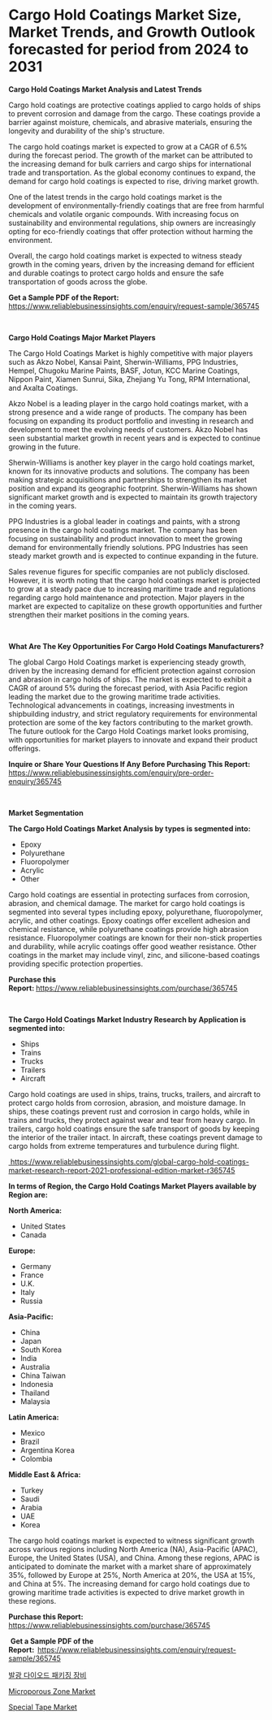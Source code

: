 <p><h1>Cargo Hold Coatings Market Size, Market Trends, and Growth Outlook forecasted for period from 2024 to 2031</h1></p><p><strong>Cargo Hold Coatings Market Analysis and Latest Trends</strong></p>
<p><p>Cargo hold coatings are protective coatings applied to cargo holds of ships to prevent corrosion and damage from the cargo. These coatings provide a barrier against moisture, chemicals, and abrasive materials, ensuring the longevity and durability of the ship's structure.</p><p>The cargo hold coatings market is expected to grow at a CAGR of 6.5% during the forecast period. The growth of the market can be attributed to the increasing demand for bulk carriers and cargo ships for international trade and transportation. As the global economy continues to expand, the demand for cargo hold coatings is expected to rise, driving market growth.</p><p>One of the latest trends in the cargo hold coatings market is the development of environmentally-friendly coatings that are free from harmful chemicals and volatile organic compounds. With increasing focus on sustainability and environmental regulations, ship owners are increasingly opting for eco-friendly coatings that offer protection without harming the environment.</p><p>Overall, the cargo hold coatings market is expected to witness steady growth in the coming years, driven by the increasing demand for efficient and durable coatings to protect cargo holds and ensure the safe transportation of goods across the globe.</p></p>
<p><strong>Get a Sample PDF of the Report:&nbsp;</strong> <a href="https://www.reliablebusinessinsights.com/enquiry/request-sample/365745">https://www.reliablebusinessinsights.com/enquiry/request-sample/365745</a></p>
<p>&nbsp;</p>
<p><strong>Cargo Hold Coatings Major Market Players</strong></p>
<p><p>The Cargo Hold Coatings Market is highly competitive with major players such as Akzo Nobel, Kansai Paint, Sherwin-Williams, PPG Industries, Hempel, Chugoku Marine Paints, BASF, Jotun, KCC Marine Coatings, Nippon Paint, Xiamen Sunrui, Sika, Zhejiang Yu Tong, RPM International, and Axalta Coatings.</p><p>Akzo Nobel is a leading player in the cargo hold coatings market, with a strong presence and a wide range of products. The company has been focusing on expanding its product portfolio and investing in research and development to meet the evolving needs of customers. Akzo Nobel has seen substantial market growth in recent years and is expected to continue growing in the future.</p><p>Sherwin-Williams is another key player in the cargo hold coatings market, known for its innovative products and solutions. The company has been making strategic acquisitions and partnerships to strengthen its market position and expand its geographic footprint. Sherwin-Williams has shown significant market growth and is expected to maintain its growth trajectory in the coming years.</p><p>PPG Industries is a global leader in coatings and paints, with a strong presence in the cargo hold coatings market. The company has been focusing on sustainability and product innovation to meet the growing demand for environmentally friendly solutions. PPG Industries has seen steady market growth and is expected to continue expanding in the future.</p><p>Sales revenue figures for specific companies are not publicly disclosed. However, it is worth noting that the cargo hold coatings market is projected to grow at a steady pace due to increasing maritime trade and regulations regarding cargo hold maintenance and protection. Major players in the market are expected to capitalize on these growth opportunities and further strengthen their market positions in the coming years.</p></p>
<p>&nbsp;</p>
<p><strong>What Are The Key Opportunities For Cargo Hold Coatings Manufacturers?</strong></p>
<p><p>The global Cargo Hold Coatings market is experiencing steady growth, driven by the increasing demand for efficient protection against corrosion and abrasion in cargo holds of ships. The market is expected to exhibit a CAGR of around 5% during the forecast period, with Asia Pacific region leading the market due to the growing maritime trade activities. Technological advancements in coatings, increasing investments in shipbuilding industry, and strict regulatory requirements for environmental protection are some of the key factors contributing to the market growth. The future outlook for the Cargo Hold Coatings market looks promising, with opportunities for market players to innovate and expand their product offerings.</p></p>
<p><strong>Inquire or Share Your Questions If Any Before Purchasing This Report:</strong> <a href="https://www.reliablebusinessinsights.com/enquiry/pre-order-enquiry/365745">https://www.reliablebusinessinsights.com/enquiry/pre-order-enquiry/365745</a></p>
<p>&nbsp;</p>
<p><strong>Market Segmentation</strong></p>
<p><strong>The Cargo Hold Coatings Market Analysis by types is segmented into:</strong></p>
<p><ul><li>Epoxy</li><li>Polyurethane</li><li>Fluoropolymer</li><li>Acrylic</li><li>Other</li></ul></p>
<p><p>Cargo hold coatings are essential in protecting surfaces from corrosion, abrasion, and chemical damage. The market for cargo hold coatings is segmented into several types including epoxy, polyurethane, fluoropolymer, acrylic, and other coatings. Epoxy coatings offer excellent adhesion and chemical resistance, while polyurethane coatings provide high abrasion resistance. Fluoropolymer coatings are known for their non-stick properties and durability, while acrylic coatings offer good weather resistance. Other coatings in the market may include vinyl, zinc, and silicone-based coatings providing specific protection properties.</p></p>
<p><strong>Purchase this Report:&nbsp;</strong><a href="https://www.reliablebusinessinsights.com/purchase/365745">https://www.reliablebusinessinsights.com/purchase/365745</a></p>
<p>&nbsp;</p>
<p><strong>The Cargo Hold Coatings Market Industry Research by Application is segmented into:</strong></p>
<p><ul><li>Ships</li><li>Trains</li><li>Trucks</li><li>Trailers</li><li>Aircraft</li></ul></p>
<p><p>Cargo hold coatings are used in ships, trains, trucks, trailers, and aircraft to protect cargo holds from corrosion, abrasion, and moisture damage. In ships, these coatings prevent rust and corrosion in cargo holds, while in trains and trucks, they protect against wear and tear from heavy cargo. In trailers, cargo hold coatings ensure the safe transport of goods by keeping the interior of the trailer intact. In aircraft, these coatings prevent damage to cargo holds from extreme temperatures and turbulence during flight.</p></p>
<p><a href="https://www.reliablebusinessinsights.com/global-cargo-hold-coatings-market-research-report-2021-professional-edition-market-r365745">&nbsp;https://www.reliablebusinessinsights.com/global-cargo-hold-coatings-market-research-report-2021-professional-edition-market-r365745</a></p>
<p><strong>In terms of Region, the Cargo Hold Coatings Market Players available by Region are:</strong></p>
<p>
    <p> <strong> North America: </strong>
        <ul>
            <li>United States</li>
            <li>Canada</li>
        </ul>
        </p> 
    <p> <strong> Europe: </strong>
        <ul>
            <li>Germany</li>
            <li>France</li>
            <li>U.K.</li>
            <li>Italy</li>
            <li>Russia</li>
        </ul>
        </p> 
    <p> <strong> Asia-Pacific: </strong>
        <ul>
            <li>China</li>
            <li>Japan</li>
            <li>South Korea</li>
            <li>India</li>
            <li>Australia</li>
            <li>China Taiwan</li>
            <li>Indonesia</li>
            <li>Thailand</li>
            <li>Malaysia</li>
        </ul>
        </p> 
    <p> <strong> Latin America: </strong>
        <ul>
            <li>Mexico</li>
            <li>Brazil</li>
            <li>Argentina Korea</li>
            <li>Colombia</li>
        </ul>
        </p> 
    <p> <strong> Middle East & Africa: </strong>
        <ul>
            <li>Turkey</li>
            <li>Saudi</li>
            <li>Arabia</li>
            <li>UAE</li>
            <li>Korea</li>
        </ul>
    </p>
    </p>
<p><p>The cargo hold coatings market is expected to witness significant growth across various regions including North America (NA), Asia-Pacific (APAC), Europe, the United States (USA), and China. Among these regions, APAC is anticipated to dominate the market with a market share of approximately 35%, followed by Europe at 25%, North America at 20%, the USA at 15%, and China at 5%. The increasing demand for cargo hold coatings due to growing maritime trade activities is expected to drive market growth in these regions.</p></p>
<p><strong>Purchase this Report: </strong><a href="https://www.reliablebusinessinsights.com/purchase/365745">https://www.reliablebusinessinsights.com/purchase/365745</a></p>
<p>&nbsp;<strong>Get a Sample PDF of the Report:&nbsp;&nbsp;</strong><a href="https://www.reliablebusinessinsights.com/enquiry/request-sample/365745">https://www.reliablebusinessinsights.com/enquiry/request-sample/365745</a></p>
<p><strong></strong></p>
<p><p><a href="https://medium.com/@dellkoepp03/%EA%B8%80%EB%A1%9C%EB%B2%8C-%EB%B0%9C%EA%B4%91-%EB%8B%A4%EC%9D%B4%EC%98%A4%EB%93%9C-%ED%8F%AC%EC%9E%A5-%EC%9E%A5%EB%B9%84-%EC%8B%9C%EC%9E%A5-%EB%B2%94%EC%9C%84-%EB%B0%8F-2024%EB%85%84%EB%B6%80%ED%84%B0-2031%EB%85%84%EA%B9%8C%EC%A7%80-%EC%98%88%EC%B8%A1%EB%90%9C-%EA%B8%89%EC%86%8D%ED%95%9C-%EC%84%B1%EC%9E%A5%EC%9D%84-%EC%9C%84%ED%95%9C-cagr%EC%97%90-%EB%8C%80%ED%95%9C-%EC%8B%AC%EC%B8%B5-%EB%B6%84%EC%84%9D-7c2aca6cc0ea">발광 다이오드 패키징 장비</a></p><p><a href="https://github.com/HenrietteMills1/Market-Research-Report-List-1/blob/main/microporous-zone-market.md">Microporous Zone Market</a></p><p><a href="https://github.com/alexxisgm/Market-Research-Report-List-1/blob/main/special-tape-market.md">Special Tape Market</a></p></p>